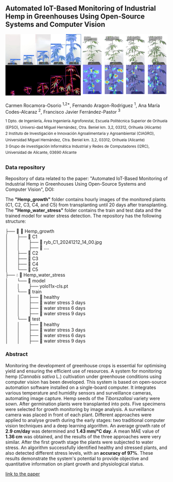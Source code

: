 ## Automated IoT-Based Monitoring of Industrial Hemp in Greenhouses Using Open-Source Systems and Computer Vision

![segmentacion_clasificacion](/img.png)

Carmen Rocamora-Osorio <sup>1,2*</sup>, Fernando Aragon-Rodriguez <sup>1</sup>, Ana María Codes-Alcaraz <sup>2</sup>, Francisco Javier Ferrández-Pastor <sup>3</sup>

<sup>1 Dpto. de Ingeniería, Área Ingeniería Agroforestal, Escuela Politécnica Superior de Orihuela (EPSO), Universi-dad Miguel Hernández, Ctra. Beniel km. 3,2, 03312, Orihuela (Alicante)</sup>	<br>
<sup>2 Instituto de Investigación e Innovación Agroalimentaria y Agroambiental (CIAGRO), Universidad Miguel Hernández, Ctra. Beniel km. 3,2, 03312, Orihuela (Alicante)</sup>	<br>
<sup>3 Grupo de investigación Informática Industrial y Redes de Computadores (I2RC), Universidad de Alicante, 03690 Alicante</sup>	<br>

### Data repository

Repository of data related to the paper: "Automated IoT-Based Monitoring of Industrial Hemp in Greenhouses Using Open-Source Systems and Computer Vision", DOI:

The **"Hemp_growth"** folder contains hourly images of the monitored plants (C1, C2, C3, C4, and C5) from transplanting until 20 days after transplanting. The **"Hemp_water_stress"** folder contains the train and test data and the trained model for water stress detection. The repository has the following structure:

├── 🌱 📁 Hemp_growth<br>
│&nbsp;&nbsp;&nbsp;&nbsp;&nbsp;&nbsp;   ├── 📁 C1<br>
│&nbsp;&nbsp;&nbsp; &nbsp;&nbsp;    │   &nbsp;&nbsp;&nbsp; &nbsp;&nbsp;├── 📁 ryb_C1_20241212_14_00.jpg<br>
│&nbsp;&nbsp;&nbsp; &nbsp;&nbsp;    │   &nbsp;&nbsp;&nbsp; &nbsp;&nbsp;├── 📁 ....<br>
│&nbsp;&nbsp;&nbsp;&nbsp;&nbsp;&nbsp;   ├── 📁 C2<br>
│&nbsp;&nbsp;&nbsp;&nbsp;&nbsp;&nbsp;   ├── 📁 C3<br>
│&nbsp;&nbsp;&nbsp;&nbsp;&nbsp;&nbsp;   ├── 📁 C4<br>
│&nbsp;&nbsp;&nbsp;&nbsp;&nbsp;&nbsp;   └── 📁 C5<br>
├── 💧 📁 Hemp_water_stress<br>
│&nbsp;&nbsp;&nbsp; &nbsp;&nbsp;       └── 📁 model<br>
│&nbsp;&nbsp;&nbsp; &nbsp;&nbsp;    │   &nbsp;&nbsp;&nbsp; &nbsp;&nbsp;├── yolo11x-cls.pt<br>
│&nbsp;&nbsp;&nbsp; &nbsp;&nbsp;    └── 📁 train<br>
│&nbsp;&nbsp;&nbsp; &nbsp;&nbsp;    │   &nbsp;&nbsp;&nbsp; &nbsp;&nbsp;├── 📁 healthy<br>
│&nbsp;&nbsp;&nbsp; &nbsp;&nbsp;    │   &nbsp;&nbsp;&nbsp; &nbsp;&nbsp;├── 📁 water stress 3 days<br>
│&nbsp;&nbsp;&nbsp; &nbsp;&nbsp;    │   &nbsp;&nbsp;&nbsp; &nbsp;&nbsp;├── 📁 water stress 6 days<br>
│&nbsp;&nbsp;&nbsp; &nbsp;&nbsp;    │   &nbsp;&nbsp;&nbsp; &nbsp;&nbsp;├── 📁 water stress 9 days<br>
│&nbsp;&nbsp;&nbsp; &nbsp;&nbsp;    └── 📁 test<br>
│&nbsp;&nbsp;&nbsp; &nbsp;&nbsp;    │   &nbsp;&nbsp;&nbsp; &nbsp;&nbsp;├── 📁 healthy<br>
│&nbsp;&nbsp;&nbsp; &nbsp;&nbsp;    │   &nbsp;&nbsp;&nbsp; &nbsp;&nbsp;├── 📁 water stress 3 days<br>
│&nbsp;&nbsp;&nbsp; &nbsp;&nbsp;    │   &nbsp;&nbsp;&nbsp; &nbsp;&nbsp;├── 📁 water stress 6 days<br>
│&nbsp;&nbsp;&nbsp; &nbsp;&nbsp;    │   &nbsp;&nbsp;&nbsp; &nbsp;&nbsp;├── 📁 water stress 9 days<br>


### Abstract

Monitoring the development of greenhouse crops is essential for optimising yield and ensuring the efficient use of resources. A system for monitoring hemp (*Cannabis sativa* L.) cultivation under greenhouse conditions using computer vision has been developed. This system is based on open-source automation software installed on a single-board computer. It integrates various temperature and humidity sensors and surveillance cameras, automating image capture. Hemp seeds of the *Tiborszallasi* variety were sown. After germination plants were transplanted into pots. Five specimens were selected for growth monitoring by image analysis. A surveillance camera was placed in front of each plant. Different approaches were applied to analyse growth during the early stages: two traditional computer vision techniques and a deep learning algorithm. An average growth rate of **2.9 cm/day** was determined and **1.43 mm/°C day**. A mean MAE value of **1.36 cm** was obtained, and the results of the three approaches were very similar. After the first growth stage the plants were subjected to water stress. An algorithm successfully identified healthy and stressed plants, and also detected different stress levels, with an **accuracy of 97%**. These results demonstrate the system's potential to provide objective and quantitative information on plant growth and physiological status.

[link to the paper](https://github.com)
